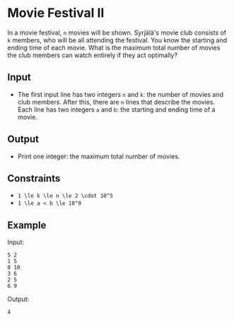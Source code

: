 # Movie Festival II 

In a movie festival, ```n``` movies will be shown. Syrjälä's movie club consists of ```k``` members, who will be all attending the festival.
You know the starting and ending time of each movie. What is the maximum total number of movies the club members can watch entirely if they act optimally?
## Input
- The first input line has two integers ```n``` and ```k```: the number of movies and club members.
After this, there are ```n``` lines that describe the movies. Each line has two integers ```a``` and ```b```: the starting and ending time of a movie.
## Output
- Print one integer: the maximum total number of movies.
## Constraints

- ```1 \le k \le n \le 2 \cdot 10^5```
- ```1 \le a < b \le 10^9```

## Example
Input:
```
5 2
1 5
8 10
3 6
2 5
6 9
```

Output:
```
4
```
